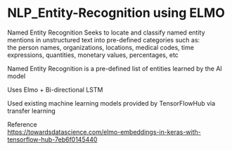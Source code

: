 # NLP_Entity-Recognition using ELMO

Named Entity Recognition Seeks to locate and classify named entity mentions in unstructured text into pre-defined categories such as:    
the person names, organizations, locations, medical codes, time expressions, quantities, monetary values, percentages, etc    

Named Entity Recognition is a pre-defined list of entities learned by the AI model     
 
 Uses Elmo + Bi-directional LSTM      
 
 Used existing machine learning models provided by TensorFlowHub via transfer learning
 
 Reference     
 https://towardsdatascience.com/elmo-embeddings-in-keras-with-tensorflow-hub-7eb6f0145440
